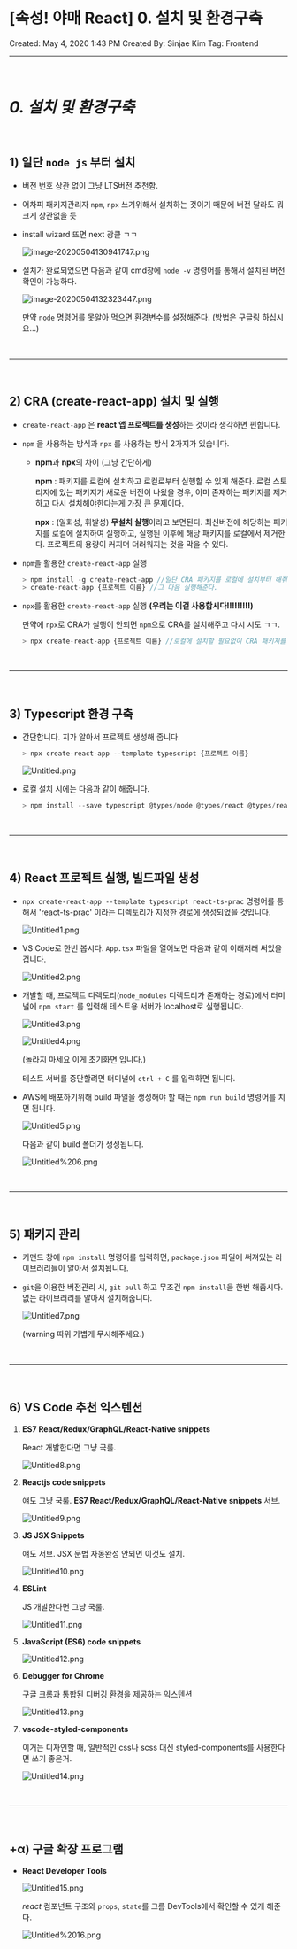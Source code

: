 # [속성! 야매 React] 0. 설치 및 환경구축

Created: May 4, 2020 1:43 PM
Created By: Sinjae Kim
Tag: Frontend

---

<br/>



# *0. 설치 및 환경구축*

<br/>

## **1) 일단 `node js` 부터 설치**

- 버전 번호 상관 없이 그냥 LTS버전 추천함.

- 어차피 패키지관리자 `npm`, `npx` 쓰기위해서 설치하는 것이기 때문에 버전 달라도 뭐 크게 상관없을 듯

- install wizard 뜨면 next 광클 ㄱㄱ

    ![image-20200504130941747.png](readme_img/image-20200504130941747.png)

- 설치가 완료되었으면 다음과 같이 cmd창에 `node -v` 명령어를 통해서 설치된 버전확인이 가능하다.

    ![image-20200504132323447.png](readme_img/image-20200504132323447.png)

    만약 `node` 명령어를 못알아 먹으면 환경변수를 설정해준다. (방법은 구글링 하십시요...)

<br/>

---

<br/>

## 2) CRA (create-react-app) 설치 및 실행

- `create-react-app` 은 **react 앱 프로젝트를 생성**하는 것이라 생각하면 편합니다.
- `npm` 을 사용하는 방식과 `npx` 를 사용하는 방식 2가지가 있습니다.
    - **npm**과 **npx**의 차이 (그냥 간단하게)

        **npm** : 패키지를 로컬에 설치하고 로컬로부터 실행할 수 있게 해준다. 로컬 스토리지에 있는 패키지가 새로운 버전이 나왔을 경우, 이미 존재하는 패키지를 제거하고 다시 설치해야한다는게 가장 큰 문제이다.

        **npx** : (일회성, 휘발성) **무설치 실행**이라고 보면된다. 최신버전에 해당하는 패키지를 로컬에 설치하여 실행하고, 실행된 이후에 해당 패키지를 로컬에서 제거한다. 프로젝트의 용량이 커지며 더러워지는 것을 막을 수 있다.

- `npm`을 활용한 `create-react-app` 실행

    ```jsx
    > npm install -g create-react-app //일단 CRA 패키지를 로컬에 설치부터 해줘야한다.
    > create-react-app {프로젝트 이름} //그 다음 실행해준다.
    ```

- `npx`를 활용한 `create-react-app` 실행 **(우리는 이걸 사용합시다!!!!!!!!!)**

    만약에 `npx`로 CRA가 실행이 안되면 `npm`으로 CRA를 설치해주고 다시 시도 ㄱㄱ.

    ```jsx
    > npx create-react-app {프로젝트 이름} //로컬에 설치할 필요없이 CRA 패키지를 일회성으로 사용.
    ```

<br/>

---

<br/>

## 3) Typescript 환경 구축

- 간단합니다. 지가 알아서 프로젝트 생성해 줍니다.

    ```jsx
    > npx create-react-app --template typescript {프로젝트 이름}
    ```
    
    ![Untitled.png](readme_img/Untitled.png)

- 로컬 설치 시에는 다음과 같이 해줍니다.

    ```jsx
    > npm install --save typescript @types/node @types/react @types/react-dom @types/jest
    ```

<br/>

---

<br/>

## 4) React 프로젝트 실행, 빌드파일 생성

- `npx create-react-app --template typescript react-ts-prac` 명령어를 통해서 'react-ts-prac' 이라는 디렉토리가 지정한 경로에 생성되었을 것입니다.
  
  ![Untitled1.png](readme_img/Untitled1.png)

- VS Code로 한번 봅시다. `App.tsx` 파일을 열어보면 다음과 같이 이래저래 써있을 겁니다.

  ![Untitled2.png](readme_img/Untitled2.png)
  
- 개발할 때, 프로젝트 디렉토리(`node_modules` 디렉토리가 존재하는 경로)에서 터미널에 `npm start` 를 입력해 테스트용 서버가 localhost로 실행됩니다.

  ![Untitled3.png](readme_img/Untitled3.png)
  
  ![Untitled4.png](readme_img/Untitled4.png)
  
  (놀라지 마세요 이게 초기화면 입니다.) 
  
  테스트 서버를 중단할려면 터미널에 `ctrl + C` 를 입력하면 됩니다.

- AWS에 배포하기위해 build 파일을 생성해야 할 때는 `npm run build` 명령어를 치면 됩니다.

  ![Untitled5.png](readme_img/Untitled5.png)
  
  
  다음과 같이 build 폴더가 생성됩니다.
  
  ![Untitled%206.png](readme_img/Untitled6.png)

<br/>

---

<br/>

## 5) 패키지 관리

- 커맨드 창에 `npm install`  명령어를 입력하면,
  `package.json` 파일에 써져있는 라이브러리들이 알아서 설치됩니다.

- `git`을 이용한 버전관리 시, `git pull` 하고 무조건 `npm install`을 한번 해줍시다. 
없는 라이브러리를 알아서 설치해줍니다.

  ![Untitled7.png](readme_img/Untitled7.png)

  (warning 따위 가볍게 무시해주세요.)

<br/>

---

<br/>

## 6) VS Code 추천 익스텐션

1. **ES7 React/Redux/GraphQL/React-Native snippets**

    React 개발한다면 그냥 국룰.

    ![Untitled8.png](readme_img/Untitled8.png)

2. **Reactjs code snippets**

    얘도 그냥 국룰. **ES7 React/Redux/GraphQL/React-Native snippets** 서브.

    ![Untitled9.png](readme_img/Untitled9.png)

3. **JS JSX Snippets**

    얘도 서브. JSX 문법 자동완성 안되면 이것도 설치.

    ![Untitled10.png](readme_img/Untitled10.png)

4. **ESLint**

    JS 개발한다면 그냥 국룰.

    ![Untitled11.png](readme_img/Untitled11.png)
    
5. **JavaScript (ES6) code snippets**

    ![Untitled12.png](readme_img/Untitled12.png)

6. **Debugger for Chrome**

    구글 크롬과 통합된 디버깅 환경을 제공하는 익스텐션

    ![Untitled13.png](readme_img/Untitled13.png)

7. **vscode-styled-components**

    이거는 디자인할 때, 일반적인 css나 scss 대신 styled-components를 사용한다면 쓰기 좋은거.

    ![Untitled14.png](readme_img/Untitled14.png)

<br/>

---

<br/>

## +α) 구글 확장 프로그램

- **React Developer Tools**

    ![Untitled15.png](readme_img/Untitled15.png)
    
    *react* 컴포넌트 구조와 `props`, `state`를 크롬 DevTools에서 확인할 수 있게 해준다.
    
    ![Untitled%2016.png](readme_img/Untitled16.png)
